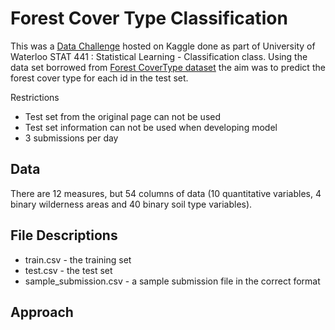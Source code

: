 # Forest Cover Type Classification

This was a [Data Challenge](https://www.kaggle.com/c/fall-2018-stat-441841-data-challenge-2) hosted on Kaggle done as part of University of Waterloo STAT 441 : Statistical Learning - Classification class. Using the data set borrowed from [Forest CoverType dataset](https://archive.ics.uci.edu/ml/datasets/Covertype) the aim was to predict the forest cover type for each id in the test set.

Restrictions
* Test set from the original page can not be used
* Test set information can not be used when developing model
* 3 submissions per day

## Data
There are 12 measures, but 54 columns of data (10 quantitative variables, 4 binary wilderness areas and 40 binary soil type variables).

## File Descriptions
* train.csv - the training set
* test.csv - the test set
* sample_submission.csv - a sample submission file in the correct format

## Approach

